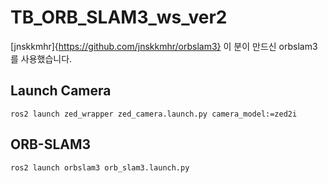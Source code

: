 # TB_ORB_SLAM3_ws_ver2

[jnskkmhr]{https://github.com/jnskkmhr/orbslam3} 이 분이 만드신 orbslam3를 사용했습니다.

## Launch Camera
```
ros2 launch zed_wrapper zed_camera.launch.py camera_model:=zed2i
```

## ORB-SLAM3
```
ros2 launch orbslam3 orb_slam3.launch.py
```

